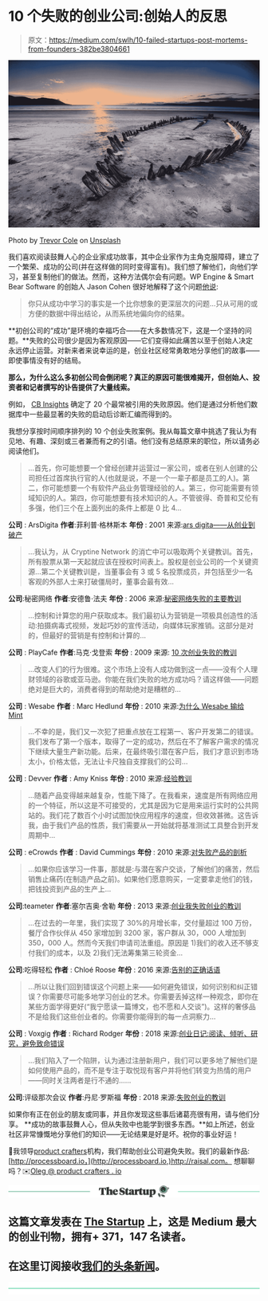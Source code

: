# 10 个失败的创业公司:创始人的反思

> 原文：<https://medium.com/swlh/10-failed-startups-post-mortems-from-founders-382be3804661>

![](img/094a4b1c3a019666aa5f4458818ab9d9.png)

Photo by [Trevor Cole](https://unsplash.com/photos/WGqz-LbIg_c?utm_source=unsplash&utm_medium=referral&utm_content=creditCopyText) on [Unsplash](https://unsplash.com/search/photos/failure?utm_source=unsplash&utm_medium=referral&utm_content=creditCopyText)

我们喜欢阅读鼓舞人心的企业家成功故事，其中企业家作为主角克服障碍，建立了一个繁荣、成功的公司(并在这样做的同时变得富有)。我们想了解他们，向他们学习，甚至复制他们的做法。然而，这种方法偶尔会有问题。WP Engine & Smart Bear Software 的创始人 Jason Cohen 很好地解释了这个问题[他说](http://blog.asmartbear.com/business-advice-plagued-by-survivor-bias.html):

> 你只从成功中学习的事实是一个比你想象的更深层次的问题…只从可用的或方便的数据中得出结论，从而系统地偏向你的结果。

**初创公司的“成功”是环境的幸福巧合——在大多数情况下，这是一个坚持的问题。**失败的公司很少是因为客观原因——它们变得如此痛苦以至于创始人决定永远停止运营。对新来者来说幸运的是，创业社区经常勇敢地分享他们的故事——即使事情没有好的结局。

**那么，为什么这么多初创公司会倒闭呢？真正的原因可能很难揭开，但创始人、投资者和记者撰写的讣告提供了大量线索。**

例如， [CB Insights](https://s3-us-west-2.amazonaws.com/cbi-content/research-reports/The-20-Reasons-Startups-Fail.pdf) 确定了 20 个最常被引用的失败原因。他们是通过分析他们数据库中一些最显著的失败的启动后诊断汇编而得到的。

我想分享按时间顺序排列的 10 个创业失败案例。我从每篇文章中挑选了我认为有见地、有趣、深刻或三者兼而有之的引语。他们没有总结原来的职位，所以请务必阅读他们。

> …首先，你可能想要一个曾经创建并运营过一家公司，或者在别人创建的公司担任过首席执行官的人(也就是说，不是一个一辈子都是员工的人)。第二，你可能想要一个有软件产品业务管理经验的人。第三，你可能需要有领域知识的人。第四，你可能想要有技术知识的人。不管彼得、奇普和艾伦有多强，他们三个在上面列出的条件上都是 0 比 4…

**公司** : ArsDigita
**作者**:菲利普·格林斯本
**年份** : 2001
来源:[ars digita——从创业到破产](http://waxy.org/random/arsdigita/)

> …我认为，从 Cryptine Network 的消亡中可以吸取两个关键教训。首先，所有股票从第一天起就应该在授权时间表上。股权是创业公司的一个关键资源…第二个关键教训是，当董事会有 3 或 5 名投票成员，并包括至少一名客观的外部人士来打破僵局时，董事会最有效…

**公司**:秘密网络
**作者**:安德鲁·法夫
**年份** : 2006
来源:[秘密网络失败的主要教训](http://andrewbfife.blogspot.com/2006/07/key-lessons-from-cryptine-networks.html)

> …控制和计算您的用户获取成本。我们最初认为营销是一项极具创造性的活动:拍摄病毒式视频，发起巧妙的宣传活动，向媒体玩家推销。这部分是对的，但最好的营销是有控制和计算的…

**公司** : PlayCafe
**作者**:马克·戈登索
**年份** : 2009
来源: [10 次创业失败的教训](https://venturebeat.com/2009/04/29/10-lessons-from-a-failed-startup/)

> …改变人们的行为很难。这个市场上没有人成功做到这一点——没有个人理财领域的谷歌或亚马逊。你能在我们失败的地方成功吗？请这样做——问题绝对是巨大的，消费者得到的帮助绝对是糟糕的…

**公司** : Wesabe
**作者** : Marc Hedlund
**年份** : 2010
来源:[为什么 Wesabe 输给 Mint](http://blog.precipice.org/why-wesabe-lost-to-mint)

> …不幸的是，我们又一次犯了把重点放在工程第一、客户开发第二的错误。我们发布了第一个版本，取得了一定的成功，然后在不了解客户需求的情况下继续大量生产新功能。后来，在最终吸引潜在客户后，我们才意识到市场太小，价格太低，无法让卡尺独自支撑我们的公司…

**公司** : Devver
**作者** : Amy Kniss
**年份** : 2010
来源:[经验教训](https://devver.wordpress.com/2010/04/26/lessons-learned/)

> …随着产品变得越来越复杂，性能下降了。在我看来，速度是所有网络应用的一个特征，所以这是不可接受的，尤其是因为它是用来运行实时的公共网站的。我们花了数百个小时试图加快应用程序的速度，但收效甚微。这告诉我，由于我们产品的性质，我们需要从一开始就将基准测试工具整合到开发周期中…

**公司** : eCrowds
**作者** : David Cummings
**年份** : 2010
来源:[对失败产品的剖析](https://davidcummings.org/2010/06/04/post-mortem-on-a-failed-product/)

> …如果你应该学习一件事，那就是:与潜在客户交谈，了解他们的痛苦，然后销售止痛药(在制造产品之前)。如果他们愿意购买，一定要拿走他们的钱，把钱投资到产品的生产上…

**公司**:teameter
**作者**:塞尔吉奥·舍勒
**年份** : 2013
来源:[创业我失败创业的教训](https://sergioschuler.com/startup-lessons-learned-from-my-failed-startup-ceb9a4f656d7)

> …在过去的一年里，我们实现了 30%的月增长率，交付量超过 100 万份，餐厅合作伙伴从 450 家增加到 3200 家，客户群从 30，000 人增加到 350，000 人。然而今天我们申请司法重组。原因是 1)我们的收入还不够支付我们的成本，以及 2)我们无法筹集第三轮资金…

**公司**:吃得轻松
**作者** : Chloé Roose
**年份** : 2016
来源:[告别的正确话语](/@chloeroose/the-right-words-to-say-goodbye-8a2218b32f92)

> …所以让我们回到错误这个问题上来——如何避免错误，如何识别和纠正错误？你需要尽可能多地学习创业的艺术。你需要丢掉这样一种观念，即你在某些方面学得更好(“我宁愿读一篇博文，也不愿和人交谈”)。这样的奢侈品不是给我们这些创业者的。你需要你能得到的每一点洞察力…

**公司** : Voxgig
**作者** : Richard Rodger
**年份** : 2018
来源:[创业日记:阅读、倾听、研究，避免致命错误](https://www.independent.ie/business/small-business/advice-centre/startup-diary-read-listen-and-research-to-avoid-fatal-mistakes-37107083.html)

> …我们陷入了一个陷阱，认为通过注册新用户，我们可以更多地了解他们是如何使用产品的，而不是专注于取悦现有客户并将他们转变为热情的用户——同时关注两者是行不通的……

**公司**:评级那次会议
**作者**:丹尼·罗斯福
**年份** : 2018
来源:[失败创业的教训](/swlh/lessons-learned-from-a-failed-startup-6f0dd86ddf95)

如果你有正在创业的朋友或同事，并且你发现这些事后诸葛亮很有用，请与他们分享。
**成功的故事鼓舞人心，但从失败中也能学到很多东西。**如上所述，创业社区非常慷慨地分享他们的知识——无论结果是好是坏。祝你的事业好运！

🚀我领导[product crafters](http://productcrafters.io)机构，我们帮助创业公司避免失败。我们的最新作品: [http://processboard.io，](http://processboard.io,)http://raisal.com。
想聊聊吗？✉️[Oleg @ product crafters . io](mailto:oleg@productcrafters.io)

[![](img/308a8d84fb9b2fab43d66c117fcc4bb4.png)](https://medium.com/swlh)

## 这篇文章发表在 [The Startup](https://medium.com/swlh) 上，这是 Medium 最大的创业刊物，拥有+ 371，147 名读者。

## 在这里订阅接收[我们的头条新闻](http://growthsupply.com/the-startup-newsletter/)。

[![](img/b0164736ea17a63403e660de5dedf91a.png)](https://medium.com/swlh)